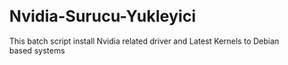 # Nvidia-Surucu-Yukleyici
This batch script install Nvidia related driver and Latest Kernels to Debian based systems
